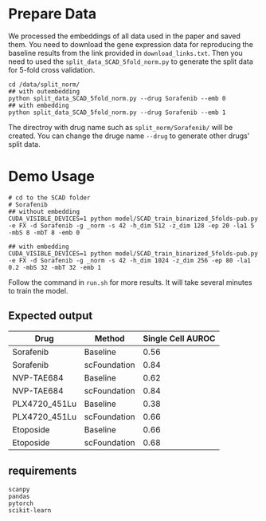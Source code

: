 # Prepare Data
We processed the embeddings of all data used in the paper and saved them. You need to download the gene expression data for reproducing the baseline results from the link provided in `download_links.txt`. Then you need to used the `split_data_SCAD_5fold_norm.py` to generate the split data for 5-fold cross validation. 
```
cd /data/split_norm/
## with outembedding
python split_data_SCAD_5fold_norm.py --drug Sorafenib --emb 0
## with embedding
python split_data_SCAD_5fold_norm.py --drug Sorafenib --emb 1
```
The directroy with drug name such as `split_norm/Sorafenib/` will be created. You can change the druge name `--drug` to generate other drugs' split data.

# Demo Usage
```
# cd to the SCAD folder
# Sorafenib
## without embedding
CUDA_VISIBLE_DEVICES=1 python model/SCAD_train_binarized_5folds-pub.py -e FX -d Sorafenib -g _norm -s 42 -h_dim 512 -z_dim 128 -ep 20 -la1 5 -mbS 8 -mbT 8 -emb 0

## with embedding
CUDA_VISIBLE_DEVICES=1 python model/SCAD_train_binarized_5folds-pub.py -e FX -d Sorafenib -g _norm -s 42 -h_dim 1024 -z_dim 256 -ep 80 -la1 0.2 -mbS 32 -mbT 32 -emb 1
```
Follow the command in `run.sh` for more results. It will take several minutes to train the model.

## Expected output

|Drug | Method | Single Cell AUROC |
|-----|--------|-------------------|
|Sorafenib|Baseline|0.56|
|Sorafenib|scFoundation|0.84|
|NVP-TAE684|Baseline|0.62|
|NVP-TAE684|scFoundation|0.84|
|PLX4720_451Lu|Baseline|0.38|
|PLX4720_451Lu|scFoundation|0.66|
|Etoposide|Baseline|0.66|
|Etoposide|scFoundation|0.68|

## requirements
```
scanpy
pandas
pytorch
scikit-learn
```